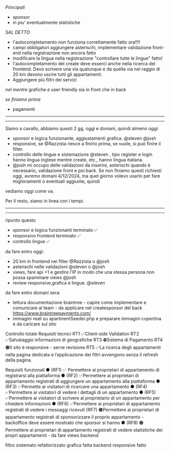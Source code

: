 *Principali*
- sponsor
- in piu' eventualmente statistiche

*SAL DETTO*
- l'autocompletamento non funziona correttamente fatto ora!!!!
- campi obbligatori aggiungere asterischi, implementare validazione front-end nella registrazione non ancora fatto
- modificare la lingua nella registrazione "controllare tutte le lingue" fatto! 
- l'autocompletamento del create deve esserci anche nella ricerca del frontend. Devo scrivere una via qualunque e da quella via nel raggio di 20 km devono uscire tutti gli appartamenti.
- Aggiungere più filtri dei servizi

*nel mentre*
grafiche e user friendly sia in front che in back

*se finiamo prima* 
- pagamenti

 -------------------
 ---
Siamo a cavallo, abbiamo questi 2 gg, oggi e domani, quindi almeno oggi:
* sponsor e logica funzionante, aggiustamenti grafica. @steven @josh
* responsive, se @Razzista riesce a finirlo prima, se vuole, si può finire il filter.
* controllo delle lingue e sistemazione @steven , tipo register e login hanno lingua inglese mentre create, etc., hanno lingua italiana.
* @josh mi occupo delle validazioni da inserire, asterischi quando è necessario, validazione front e poi back.
Se non finiamo questi richiesti oggi, avremo domani 4/12/2024, ma quel giorno volevo usarlo per fare miglioramenti o eventuali aggiunte, quindi 

vediamo oggi come va.

Per il resto, siamo in linea con i tempi.
 
 -------------------
 ---
ripunto questo 

- sponsor e logica funzionanti terminato ✅
- responsivo frontend terminato ✅
- controllo lingue ✅


da fare entro oggi:
- 20 km in frontend nei filter @Razzista o @josh
- asterischi nelle validazioni  @steven o @josh
- views, fare api +1 e gestire l'IP in modo che una stessa persona non possa spammare views @josh
- review responsive,grafica e lingue. @steven 

da fare entro domani sera: 
- lettura documentazione braintree - capire come implementare e comunicare al team - da applicare nel createsponsor del back https://www.braintreepayments.com/
- immagini reali su apartmentSeeder.php e preparare immagini copertina e da caricare sul sito

Controllo totale Requisiti tecnici
RT1 ✅Client-side Validation
RT2 ✅Salvataggio informazioni di geografiche
RT3 ⛔Sistema di Pagamento
RT4 🟠Il sito è responsive - serve revisione
RT5 ✅La ricerca degli appartamenti nella pagina dedicata e l’applicazione dei filtri
avvengono senza il refresh della pagina.

Requisiti funzionali
● (RF1) ✅ Permettere ai proprietari di appartamento di registrarsi alla piattaforma
● (RF2) ✅Permettere ai proprietari di appartamento registrati di aggiungere un
appartamento alla piattaforma
● (RF3) ✅Permette ai visitatori di ricercare una appartamento
● (RF4) ✅Permettere ai visitatori di vedere i dettagli di un appartamento
● (RF5) ✅Permettere ai visitatori di scrivere al proprietario di un appartamento per
chiedere informazioni
● (RF6) ✅Permettere ai proprietari di appartamento registrati di vedere i messaggi
ricevuti
(RF7) 🟠Permettere ai proprietari di appartamento registrati di
sponsorizzare il proprio appartamento - backoffice deve essere mostrato che sponsor si hanno
● (RF8) 🟠Permettere ai proprietari di appartamento registrati di vedere
statistiche dei propri appartamenti - da fare views backend


filtro sistemato refattorizzato
grafica fatta backend
responsive fatto 
